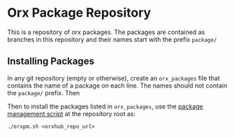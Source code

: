 Orx Package Repository
======================

This is a repository of orx packages. The packages are contained as branches in this repository and their names start with the prefix `package/`

Installing Packages
-------------------

In any git repository (empty or otherwise), create an `orx_packages` file that contains the name of a package on each line. The names should not contain the `package/` prefix. Then 

Then to install the packages listed in `orx_packages`, use the [package management script](orxpm.sh) at the repository root as:
```
./orxpm.sh <orxhub_repo_url>
```
